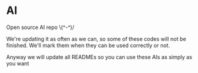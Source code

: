 # AI
Open source AI repo \\(^-^)/

We're updating it as often as we can, so some of these codes will not be finished. We'll mark them when they can be used correctly or not.

Anyway we will update all READMEs so you can use these AIs as simply as you want

